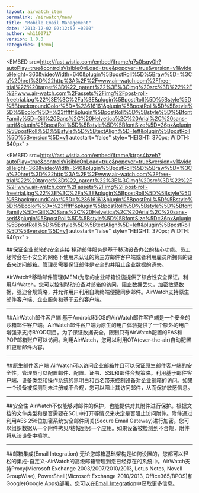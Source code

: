 ```yaml
---
layout: airwatch_item
permalink: /airwatch/mem/
title: "Mobile Email Management"
date: "2013-12-02 02:12:52 +0200"
author: wh1100717
version: 1.0.0
categories: [demo]
---
```


<EMBED src=http://fast.wistia.com/embed/iframe/q7s0lsgy0h?autoPlay=true&controlsVisibleOnLoad=true&popover=true&version=v1&videoHeight=360&videoWidth=640&plugin%5BpostRoll%5D%5Braw%5D=%3Ca%20href%3D%22http%3A%2F%2Fwww.air-watch.com%2Ffree-trial%22%20target%3D%22_parent%22%3E%3Cimg%20src%3D%22%2F%2Fwww.air-watch.com%2Fassets%2Fimg%2Fpost-roll-freetrial.jpg%22%3E%3C%2Fa%3E&plugin%5BpostRoll%5D%5Bstyle%5D%5BbackgroundColor%5D=%23616161&plugin%5BpostRoll%5D%5Bstyle%5D%5Bcolor%5D=%23ffffff&plugin%5BpostRoll%5D%5Bstyle%5D%5BfontFamily%5D=Gill%20Sans%2C%20Helvetica%2C%20Arial%2C%20sans-serif&plugin%5BpostRoll%5D%5Bstyle%5D%5BfontSize%5D=36px&plugin%5BpostRoll%5D%5Bstyle%5D%5BtextAlign%5D=left&plugin%5BpostRoll%5D%5Bversion%5D=v1 autostart="false" style="HEIGHT: 370px; WIDTH: 640px" >
</EMBED>

<EMBED src=http://fast.wistia.com/embed/iframe/ktrps4bzeh?autoPlay=true&controlsVisibleOnLoad=true&popover=true&version=v1&videoHeight=360&videoWidth=640&plugin%5BpostRoll%5D%5Braw%5D=%3Ca%20href%3D%22http%3A%2F%2Fwww.air-watch.com%2Ffree-trial%22%20target%3D%22_parent%22%3E%3Cimg%20src%3D%22%2F%2Fwww.air-watch.com%2Fassets%2Fimg%2Fpost-roll-freetrial.jpg%22%3E%3C%2Fa%3E&plugin%5BpostRoll%5D%5Bstyle%5D%5BbackgroundColor%5D=%23616161&plugin%5BpostRoll%5D%5Bstyle%5D%5Bcolor%5D=%23ffffff&plugin%5BpostRoll%5D%5Bstyle%5D%5BfontFamily%5D=Gill%20Sans%2C%20Helvetica%2C%20Arial%2C%20sans-serif&plugin%5BpostRoll%5D%5Bstyle%5D%5BfontSize%5D=36px&plugin%5BpostRoll%5D%5Bstyle%5D%5BtextAlign%5D=left&plugin%5BpostRoll%5D%5Bversion%5D=v1 autostart="false" style="HEIGHT: 370px; WIDTH: 640px" >
</EMBED>

##保证企业邮箱的安全连接
移动邮件服务是基于移动设备办公的核心功能。员工经常会在不安全的网络下使用未认证的第三方邮件客户端或者利用雇员所拥有的设备来访问邮箱。管理员需要保证邮件是安全的并阻止企业数据的遗失。

AirWatch®移动邮件管理(MEM)为您的企业邮箱设施提供了综合性安全保证。利用AirWatch，您可以控制移动设备对邮箱的访问，阻止数据丢失，加密敏感数据，强迫合规策略，并允许用户利用自助终端便捷同步邮件。AirWatch支持原生邮件客户端、企业服务和基于云的客户端。

-------------------------------------------
##AirWatch邮件客户端
基于Android和iOS的AirWatch邮件客户端是一个安全的沙箱邮件客户端。AirWatch邮件客户端为原生的用户体验提供了一个额外的用户增强来支持BYOD项目。为了保证数据安全，限制只有AirWatch配置的EAS和POP邮箱账户可以访问。利用AirWatch，您可以利用OTA(over-the-air)自动配置和更新邮件内容。

-------------------------------------------
##原生邮件客户端
AirWatch可以访问企业邮箱并且可以保证原生邮件客户端的安全性。管理员可以配置邮件、配置、证书、SSL和邮件合规策略。利用基于邮件客户端、设备类型和操作系统的黑明白和百名带来控制设备对企业邮箱的访问。如果一个设备被探测到未注册或不合规，您可以阻止其访问邮件，从而保护敏感信息。

-------------------------------------------
##安全性
AirWatch不仅能够对邮件的保护，也能提供对其附件进行保护。根据文档的文件类型和是否需要在SCL中打开等情况来决定是否阻止访问附件。附件通过利用AES 256位加密系统安全邮件网关(Secure Email Gateway)进行加密。您可以组织数据从一个附件拷贝/粘帖到另一个应用。如果设备被检测到不合规，附件将从该设备中擦除。

-------------------------------------------
##邮箱集成(Email Integration)
无论您邮箱基础架构是如何设置的，您都可以轻松的集成-自定义-AirWatch的高级邮箱管理到您已经存在的系统中。AirWatch支持Proxy(Microsoft Exchange 2003/2007/2010/2013, Lotus Notes, Novell GroupWise), PowerShell(Microsoft Exchange 2010/2013, Office365/BPOS)和Google(Google Apps)部署。您可以在[Email Integration](http://www.air-watch.com/differentiators/enterprise-integration/email-infrastructure)中获取更多信息。